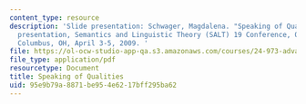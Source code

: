 ```yaml
---
content_type: resource
description: 'Slide presentation: Schwager, Magdalena. "Speaking of Qualities." Paper
  presentation, Semantics and Linguistic Theory (SALT) 19 Conference, Ohio State University,
  Columbus, OH, April 3-5, 2009. '
file: https://ol-ocw-studio-app-qa.s3.amazonaws.com/courses/24-973-advanced-semantics-spring-2009/95e9b79a8871be954e6217bff295ba62_MIT24_973s09_slide01.pdf
file_type: application/pdf
resourcetype: Document
title: Speaking of Qualities
uid: 95e9b79a-8871-be95-4e62-17bff295ba62
---
```

